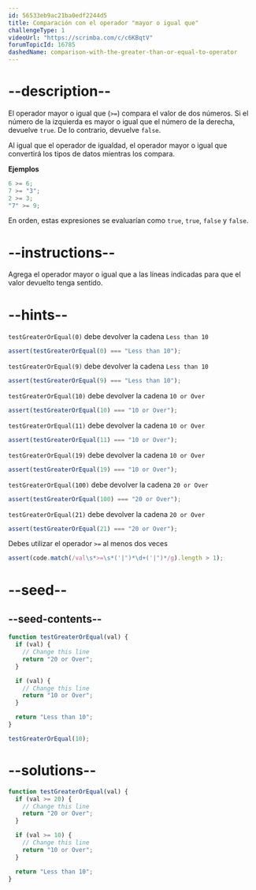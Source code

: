 ```yaml
---
id: 56533eb9ac21ba0edf2244d5
title: Comparación con el operador "mayor o igual que"
challengeType: 1
videoUrl: "https://scrimba.com/c/c6KBqtV"
forumTopicId: 16785
dashedName: comparison-with-the-greater-than-or-equal-to-operator
---
```


# --description--

El operador mayor o igual que (`>=`) compara el valor de dos números. Si el número de la izquierda es mayor o igual que el número de la derecha, devuelve `true`. De lo contrario, devuelve `false`.

Al igual que el operador de igualdad, el operador mayor o igual que convertirá los tipos de datos mientras los compara.

**Ejemplos**

```js
6 >= 6;
7 >= "3";
2 >= 3;
"7" >= 9;
```

En orden, estas expresiones se evaluarían como `true`, `true`, `false` y `false`.

# --instructions--

Agrega el operador mayor o igual que a las líneas indicadas para que el valor devuelto tenga sentido.

# --hints--

`testGreaterOrEqual(0)` debe devolver la cadena `Less than 10`

```js
assert(testGreaterOrEqual(0) === "Less than 10");
```

`testGreaterOrEqual(9)` debe devolver la cadena `Less than 10`

```js
assert(testGreaterOrEqual(9) === "Less than 10");
```

`testGreaterOrEqual(10)` debe devolver la cadena `10 or Over`

```js
assert(testGreaterOrEqual(10) === "10 or Over");
```

`testGreaterOrEqual(11)` debe devolver la cadena `10 or Over`

```js
assert(testGreaterOrEqual(11) === "10 or Over");
```

`testGreaterOrEqual(19)` debe devolver la cadena `10 or Over`

```js
assert(testGreaterOrEqual(19) === "10 or Over");
```

`testGreaterOrEqual(100)` debe devolver la cadena `20 or Over`

```js
assert(testGreaterOrEqual(100) === "20 or Over");
```

`testGreaterOrEqual(21)` debe devolver la cadena `20 or Over`

```js
assert(testGreaterOrEqual(21) === "20 or Over");
```

Debes utilizar el operador `>=` al menos dos veces

```js
assert(code.match(/val\s*>=\s*('|")*\d+('|")*/g).length > 1);
```

# --seed--

## --seed-contents--

```js
function testGreaterOrEqual(val) {
  if (val) {
    // Change this line
    return "20 or Over";
  }

  if (val) {
    // Change this line
    return "10 or Over";
  }

  return "Less than 10";
}

testGreaterOrEqual(10);
```

# --solutions--

```js
function testGreaterOrEqual(val) {
  if (val >= 20) {
    // Change this line
    return "20 or Over";
  }

  if (val >= 10) {
    // Change this line
    return "10 or Over";
  }

  return "Less than 10";
}
```
